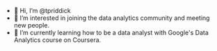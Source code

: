 - 👋 Hi, I’m @tpriddick
- 👀 I’m interested in joining the data analytics community and meeting new people.
- 🌱 I’m currently learning how to be a data analyst with Google's Data Analytics course on Coursera.

<!---
tpriddick/tpriddick is a ✨ special ✨ repository because its `README.md` (this file) appears on your GitHub profile.
You can click the Preview link to take a look at your changes.
--->
